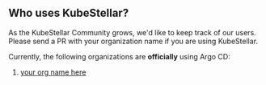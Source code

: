 ## Who uses KubeStellar?

As the KubeStellar Community grows, we'd like to keep track of our users. Please send a
PR with your organization name if you are using KubeStellar.

Currently, the following organizations are **officially** using Argo CD:

1. [your org name here](https://your-org-url-here.com/)

